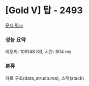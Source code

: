 # [Gold V] 탑 - 2493 

[문제 링크](https://www.acmicpc.net/problem/2493) 

### 성능 요약

메모리: 109148 KB, 시간: 804 ms

### 분류

자료 구조(data_structures), 스택(stack)

